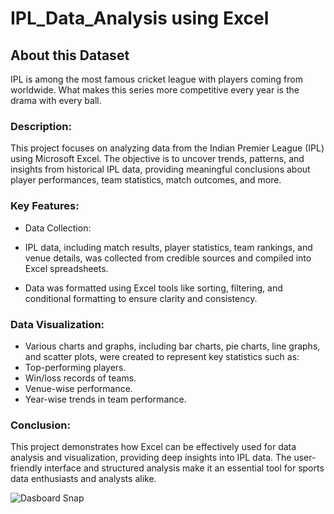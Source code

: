 # IPL_Data_Analysis using Excel



## About this Dataset

IPL is among the most famous cricket league with players coming from worldwide. What makes this series more competitive every year is the drama with every ball.


### Description:
This project focuses on analyzing data from the Indian Premier League (IPL) using Microsoft Excel. The objective is to uncover trends, patterns, and insights from historical IPL data, providing meaningful conclusions about player performances, team statistics, match outcomes, and more.

### Key Features:

- Data Collection:

- IPL data, including match results, player statistics, team rankings, and venue details, was collected from credible sources and compiled into Excel spreadsheets.

- Data was formatted using Excel tools like sorting, filtering, and conditional formatting to ensure clarity and consistency.

### Data Visualization:

- Various charts and graphs, including bar charts, pie charts, line graphs, and scatter plots, were created to represent key statistics such as:
- Top-performing players.
- Win/loss records of teams.
- Venue-wise performance.
- Year-wise trends in team performance.


### Conclusion:
This project demonstrates how Excel can be effectively used for data analysis and visualization, providing deep insights into IPL data. The user-friendly interface and structured analysis make it an essential tool for sports data enthusiasts and analysts alike.





![Dasboard Snap](https://github.com/user-attachments/assets/c0f81674-7eab-4ed2-8810-43a649e8aa6a)


